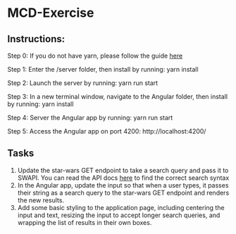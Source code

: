 # MCD-Exercise

## Instructions:

Step 0:
If you do not have yarn, please follow the guide [here](https://yarnpkg.com/en/docs/install)

Step 1:
Enter the /server folder, then install by running:
yarn install

Step 2:
Launch the server by running:
yarn run start

Step 3:
In a new terminal window, navigate to the Angular folder, then install by running:
yarn install

Step 4:
Server the Angular app by running:
yarn run start

Step 5:
Access the Angular app on port 4200:
http://localhost:4200/

## Tasks

1. Update the star-wars GET endpoint to take a search query and pass it to SWAPI. You can read the API docs [here](https://www.swapi.co/documentation#base) to find the correct search syntax
2. In the Angular app, update the input so that when a user types, it passes their string as a search query to the star-wars GET endpoint and renders the new results.
3. Add some basic styling to the application page, including centering the input and text, resizing the input to accept longer search queries, and wrapping the list of results in their own boxes.

